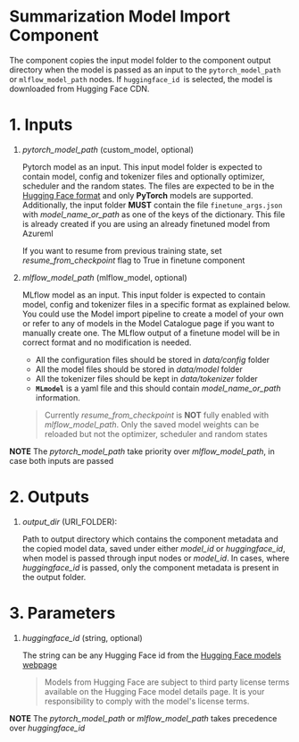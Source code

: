 # Summarization Model Import Component
The component copies the input model folder to the component output directory when the model is passed as an input to the `pytorch_model_path` or `mlflow_model_path` nodes. If `huggingface_id `is selected, the model is downloaded from Hugging Face CDN.


# 1. Inputs
1. _pytorch_model_path_ (custom_model, optional)

    Pytorch model as an input. This input model folder is expected to contain model, config and tokenizer files and optionally optimizer, scheduler and the random states. The files are expected to be in the [Hugging Face format](https://huggingface.co/bert-base-uncased/tree/main) and only **PyTorch** models are supported. Additionally, the input folder **MUST** contain the file `finetune_args.json` with *model_name_or_path* as one of the keys of the dictionary. This file is already created if you are using an already finetuned model from Azureml

    If you want to resume from previous training state, set *resume_from_checkpoint* flag to True in finetune component

2. _mlflow_model_path_ (mlflow_model, optional)

    MLflow model as an input. This input folder is expected to contain model, config and tokenizer files in a specific format as explained below. You could use the Model import pipeline to create a model of your own or refer to any of models in the Model Catalogue page if you want to manually create one. The MLflow output of a finetune model will be in correct format and no modification is needed.

    - All the configuration files should be stored in _data/config_ folder
    - All the model files should be stored in _data/model_ folder
    - All the tokenizer files should be kept in _data/tokenizer_ folder
    - **`MLmodel`** is a yaml file and this should contain _model_name_or_path_ information.

    > Currently _resume_from_checkpoint_ is **NOT** fully enabled with _mlflow_model_path_. Only the saved model weights can be reloaded but not the optimizer, scheduler and random states

**NOTE** The _pytorch_model_path_ take priority over _mlflow_model_path_, in case both inputs are passed


# 2. Outputs
1. _output_dir_ (URI_FOLDER):

    Path to output directory which contains the component metadata and the copied model data, saved under either _model_id_ or _huggingface_id_, when model is passed through input nodes or _model_id_. In cases, where _huggingface_id_ is passed, only the component metadata is present in the output folder.


# 3. Parameters
1. _huggingface_id_ (string, optional)

    The string can be any Hugging Face id from the [Hugging Face models webpage](https://huggingface.co/models)
    
    > Models from Hugging Face are subject to third party license terms available on the Hugging Face model details page. It is your responsibility to comply with the model's license terms.

**NOTE** The _pytorch_model_path_ or _mlflow_model_path_ takes precedence over _huggingface_id_
